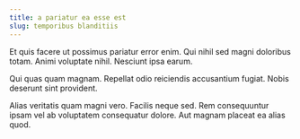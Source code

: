 ```yaml
---
title: a pariatur ea esse est
slug: temporibus blanditiis
---
```


Et quis facere ut possimus pariatur error enim. Qui nihil sed magni doloribus totam. Animi voluptate nihil. Nesciunt ipsa earum.

Qui quas quam magnam. Repellat odio reiciendis accusantium fugiat. Nobis deserunt sint provident.

Alias veritatis quam magni vero. Facilis neque sed. Rem consequuntur ipsam vel ab voluptatem consequatur dolore. Aut magnam placeat ea alias quod.
